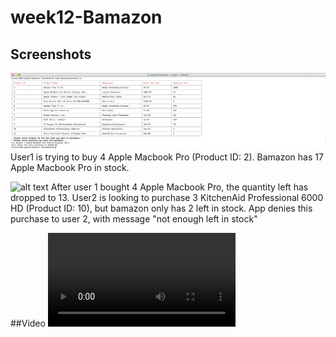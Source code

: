 # week12-Bamazon

## Screenshots
![alt text](assets/ss1.png "User1")
User1 is trying to buy 4 Apple Macbook Pro (Product ID: 2). Bamazon has 17 Apple Macbook Pro in stock.

![alt text](assets/Images/ss2.png "User2")
After user 1 bought 4 Apple Macbook Pro, the quantity left has dropped to 13. User2 is looking to purchase 3 KitchenAid Professional 6000 HD (Product ID: 10), but bamazon only has 2 left in stock. App denies this purchase to user 2, with message "not enough left in stock"

##Video
![alt text](assets/Bamazon-HW.mov "video") 
